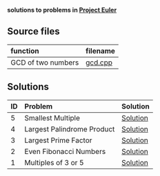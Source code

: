 **solutions to problems in [Project Euler](https://projecteuler.net/archives)**

## Source files

|function|filename|
|:---|:---|
|GCD of two numbers|[gcd.cpp](gcd.cpp)|

## Solutions

|ID| Problem| Solution|
|:---|:---|:---|
|5| Smallest Multiple | [Solution](005_smallest_multiple.cpp)|
|4| Largest Palindrome Product | [Solution](004_Largestpalindromeproduct.cpp)|
|3| Largest Prime Factor| [Solution](003_primefactor.cpp)|
|2| Even Fibonacci Numbers| [Solution](002_even_fibonacci.cpp)|
|1|	Multiples of 3 or 5| [Solution](001_Multiplesof3and5.cpp)|